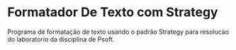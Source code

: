 # Formatador De Texto com Strategy
Programa de formatação de texto usando o padrão Strategy para resolucao do laboratorio da disciplina de Psoft.
